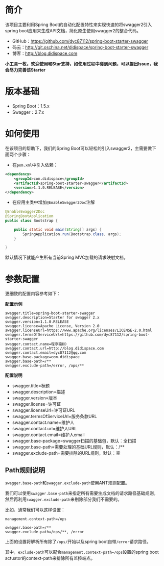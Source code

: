 # 简介

该项目主要利用Spring Boot的自动化配置特性来实现快速的将swagger2引入spring boot应用来生成API文档，简化原生使用swagger2的整合代码。

- GitHub：https://github.com/dyc87112/spring-boot-starter-swagger
- 码云：http://git.oschina.net/didispace/spring-boot-starter-swagger
- 博客：http://blog.didispace.com

**小工具一枚，欢迎使用和Star支持，如使用过程中碰到问题，可以提出Issue，我会尽力完善该Starter**

# 版本基础

- Spring Boot：1.5.x
- Swagger：2.7.x

# 如何使用

在该项目的帮助下，我们的Spring Boot可以轻松的引入swagger2，主需要做下面两个步骤：

- 在`pom.xml`中引入依赖：

```xml
<dependency>
	<groupId>com.didispace</groupId>
	<artifactId>spring-boot-starter-swagger</artifactId>
	<version>1.1.0.RELEASE</version>
</dependency>
```

- 在应用主类中增加`@EnableSwagger2Doc`注解

```java
@EnableSwagger2Doc
@SpringBootApplication
public class Bootstrap {

    public static void main(String[] args) {
        SpringApplication.run(Bootstrap.class, args);
    }

}
```

默认情况下就能产生所有当前Spring MVC加载的请求映射文档。

# 参数配置

更细致的配置内容参考如下：

**配置示例**

```properties
swagger.title=spring-boot-starter-swagger
swagger.description=Starter for swagger 2.x
swagger.version=1.1.0.RELEASE
swagger.license=Apache License, Version 2.0
swagger.licenseUrl=https://www.apache.org/licenses/LICENSE-2.0.html
swagger.termsOfServiceUrl=https://github.com/dyc87112/spring-boot-starter-swagger
swagger.contact.name=程序猿DD
swagger.contact.url=http://blog.didispace.com
swagger.contact.email=dyc87112@qq.com
swagger.base-package=com.didispace
swagger.base-path=/**
swagger.exclude-path=/error, /ops/**
```

**配置说明**

- swagger.title=标题
- swagger.description=描述
- swagger.version=版本
- swagger.license=许可证
- swagger.licenseUrl=许可证URL
- swagger.termsOfServiceUrl=服务条款URL
- swagger.contact.name=维护人
- swagger.contact.url=维护人URL
- swagger.contact.email=维护人email
- swagger.base-package=swagger扫描的基础包，默认：全扫描
- swagger.base-path=需要处理的基础URL规则，默认：/**
- swagger.exclude-path=需要排除的URL规则，默认：空

## Path规则说明

`swagger.base-path`和`swagger.exclude-path`使用ANT规则配置。

我们可以使用`swagger.base-path`来指定所有需要生成文档的请求路径基础规则，然后再利用`swagger.exclude-path`来剔除部分我们不需要的。

比如，通常我们可以这样设置：

```properties
management.context-path=/ops

swagger.base-path=/**
swagger.exclude-path=/ops/**, /error
```

上面的设置将解析所有除了`/ops/`开始以及spring boot自带`/error`请求路径。

其中，`exclude-path`可以配合`management.context-path=/ops`设置的spring boot actuator的context-path来排除所有监控端点。